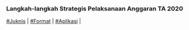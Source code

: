 <link rel="stylesheet" href="https://unpkg.com/sakura.css/css/sakura.css" type="text/css">


### Langkah-langkah Strategis Pelaksanaan Anggaran TA 2020

[#Juknis](#juknis) | [#Format](/LLS20/format) | [#Aplikasi](#aplikasi) | 
